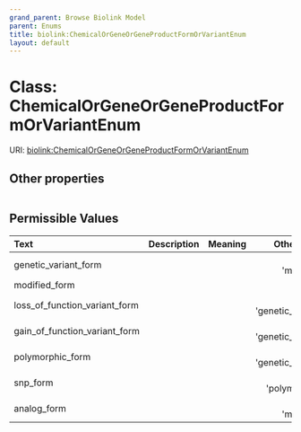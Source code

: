 ```yaml
---
grand_parent: Browse Biolink Model
parent: Enums
title: biolink:ChemicalOrGeneOrGeneProductFormOrVariantEnum
layout: default
---
```


# Class: ChemicalOrGeneOrGeneProductFormOrVariantEnum




URI: [biolink:ChemicalOrGeneOrGeneProductFormOrVariantEnum](https://w3id.org/biolink/vocab/ChemicalOrGeneOrGeneProductFormOrVariantEnum)


## Other properties

|  |  |  |
| --- | --- | --- |

## Permissible Values

| Text | Description | Meaning | Other Information |
| :--- | :---: | :---: | ---: |
| genetic_variant_form |  |  | {'is_a': 'modified_form'} |
| modified_form |  |  |  |
| loss_of_function_variant_form |  |  | {'is_a': 'genetic_variant_form'} |
| gain_of_function_variant_form |  |  | {'is_a': 'genetic_variant_form'} |
| polymorphic_form |  |  | {'is_a': 'genetic_variant_form'} |
| snp_form |  |  | {'is_a': 'polymorphic_form'} |
| analog_form |  |  | {'is_a': 'modified_form'} |

